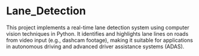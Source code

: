 # Lane_Detection
This project implements a real-time lane detection system using computer vision techniques in Python. It identifies and highlights lane lines on roads from video input (e.g., dashcam footage), making it suitable for applications in autonomous driving and advanced driver assistance systems (ADAS).
